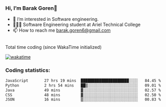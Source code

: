###  Hi, I’m Barak Goren👋
- 👀 I’m interested in Software engineering.
- 👨🏼‍🎓 Software Engineering student at Ariel Technical College
- 📫 How to reach me barak.goren6@gmail.com
##
Total time coding (since WakaTime initialized)

[![wakatime](https://wakatime.com/badge/user/5cc5ec80-a806-4ca2-a704-db29274e48cd.svg)](https://wakatime.com/@5cc5ec80-a806-4ca2-a704-db29274e48cd)

   
### Coding statistics:

<!--START_SECTION:waka-->

```txt
JavaScript       27 hrs 19 mins  █████████████████████░░░░   84.45 %
Python           2 hrs 54 mins   ██▒░░░░░░░░░░░░░░░░░░░░░░   09.01 %
Java             49 mins         ▓░░░░░░░░░░░░░░░░░░░░░░░░   02.57 %
CSS              48 mins         ▓░░░░░░░░░░░░░░░░░░░░░░░░   02.50 %
JSON             16 mins         ▒░░░░░░░░░░░░░░░░░░░░░░░░   00.83 %
```

<!--END_SECTION:waka-->

<!---
barakgoren/barakgoren is a ✨ special ✨ repository because its `README.md` (this file) appears on your GitHub profile.
You can click the Preview link to take a look at your changes.
--->
